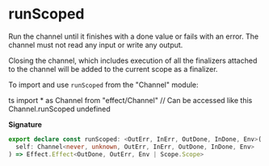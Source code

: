 # runScoped

Run the channel until it finishes with a done value or fails with an error.
The channel must not read any input or write any output.

Closing the channel, which includes execution of all the finalizers
attached to the channel will be added to the current scope as a finalizer.

To import and use `runScoped` from the "Channel" module:

ts
import \* as Channel from "effect/Channel"
// Can be accessed like this
Channel.runScoped
undefined

**Signature**

```ts
export declare const runScoped: <OutErr, InErr, OutDone, InDone, Env>(
  self: Channel<never, unknown, OutErr, InErr, OutDone, InDone, Env>
) => Effect.Effect<OutDone, OutErr, Env | Scope.Scope>
```
